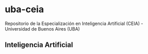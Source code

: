 # uba-ceia
Repositorio de la Especialización en Inteligencia Artificial (CEIA) - Universidad de Buenos Aires (UBA)

## Inteligencia Artificial
